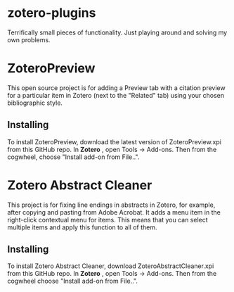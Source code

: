# zotero-plugins
Terrifically small pieces of functionality. Just playing around and solving my own problems.

ZoteroPreview
===============

This open source project is for adding a Preview tab with a citation preview for a particular item in Zotero (next to the "Related" tab) using your chosen bibliographic style.

## Installing

To install ZoteroPreview, download the latest version of ZoteroPreview.xpi from this GitHub repo. In **Zotero** , open Tools -> Add-ons. Then from the cogwheel, choose "Install add-on from File..".


Zotero Abstract Cleaner
=======================

This project is for fixing line endings in abstracts in Zotero, for example, after copying and pasting from Adobe Acrobat. It adds a menu item in the right-click contextual menu for items. This means that you can select multiple items and apply this function to all of them.

## Installing

To install Zotero Abstract Cleaner, download ZoteroAbstractCleaner.xpi from this GitHub repo. In **Zotero** , open Tools -> Add-ons. Then from the cogwheel choose "Install add-on from File..".

